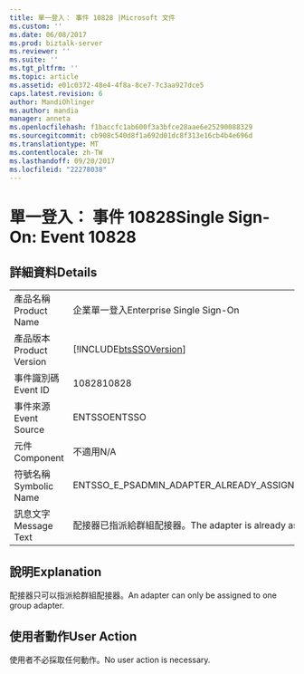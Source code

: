 ```yaml
---
title: 單一登入： 事件 10828 |Microsoft 文件
ms.custom: ''
ms.date: 06/08/2017
ms.prod: biztalk-server
ms.reviewer: ''
ms.suite: ''
ms.tgt_pltfrm: ''
ms.topic: article
ms.assetid: e01c0372-48e4-4f8a-8ce7-7c3aa927dce5
caps.latest.revision: 6
author: MandiOhlinger
ms.author: mandia
manager: anneta
ms.openlocfilehash: f1baccfc1ab600f3a3bfce28aae6e25290088329
ms.sourcegitcommit: cb908c540d8f1a692d01dc8f313e16cb4b4e696d
ms.translationtype: MT
ms.contentlocale: zh-TW
ms.lasthandoff: 09/20/2017
ms.locfileid: "22278038"
---
```

# <a name="single-sign-on-event-10828"></a><span data-ttu-id="086f2-102">單一登入： 事件 10828</span><span class="sxs-lookup"><span data-stu-id="086f2-102">Single Sign-On: Event 10828</span></span>
## <a name="details"></a><span data-ttu-id="086f2-103">詳細資料</span><span class="sxs-lookup"><span data-stu-id="086f2-103">Details</span></span>  
  
|||  
|-|-|  
|<span data-ttu-id="086f2-104">產品名稱</span><span class="sxs-lookup"><span data-stu-id="086f2-104">Product Name</span></span>|<span data-ttu-id="086f2-105">企業單一登入</span><span class="sxs-lookup"><span data-stu-id="086f2-105">Enterprise Single Sign-On</span></span>|  
|<span data-ttu-id="086f2-106">產品版本</span><span class="sxs-lookup"><span data-stu-id="086f2-106">Product Version</span></span>|[!INCLUDE[btsSSOVersion](../includes/btsssoversion-md.md)]|  
|<span data-ttu-id="086f2-107">事件識別碼</span><span class="sxs-lookup"><span data-stu-id="086f2-107">Event ID</span></span>|<span data-ttu-id="086f2-108">10828</span><span class="sxs-lookup"><span data-stu-id="086f2-108">10828</span></span>|  
|<span data-ttu-id="086f2-109">事件來源</span><span class="sxs-lookup"><span data-stu-id="086f2-109">Event Source</span></span>|<span data-ttu-id="086f2-110">ENTSSO</span><span class="sxs-lookup"><span data-stu-id="086f2-110">ENTSSO</span></span>|  
|<span data-ttu-id="086f2-111">元件</span><span class="sxs-lookup"><span data-stu-id="086f2-111">Component</span></span>|<span data-ttu-id="086f2-112">不適用</span><span class="sxs-lookup"><span data-stu-id="086f2-112">N/A</span></span>|  
|<span data-ttu-id="086f2-113">符號名稱</span><span class="sxs-lookup"><span data-stu-id="086f2-113">Symbolic Name</span></span>|<span data-ttu-id="086f2-114">ENTSSO_E_PSADMIN_ADAPTER_ALREADY_ASSIGNED</span><span class="sxs-lookup"><span data-stu-id="086f2-114">ENTSSO_E_PSADMIN_ADAPTER_ALREADY_ASSIGNED</span></span>|  
|<span data-ttu-id="086f2-115">訊息文字</span><span class="sxs-lookup"><span data-stu-id="086f2-115">Message Text</span></span>|<span data-ttu-id="086f2-116">配接器已指派給群組配接器。</span><span class="sxs-lookup"><span data-stu-id="086f2-116">The adapter is already assigned to a group adapter.</span></span>|  
  
## <a name="explanation"></a><span data-ttu-id="086f2-117">說明</span><span class="sxs-lookup"><span data-stu-id="086f2-117">Explanation</span></span>  
 <span data-ttu-id="086f2-118">配接器只可以指派給群組配接器。</span><span class="sxs-lookup"><span data-stu-id="086f2-118">An adapter can only be assigned to one group adapter.</span></span>  
  
## <a name="user-action"></a><span data-ttu-id="086f2-119">使用者動作</span><span class="sxs-lookup"><span data-stu-id="086f2-119">User Action</span></span>  
 <span data-ttu-id="086f2-120">使用者不必採取任何動作。</span><span class="sxs-lookup"><span data-stu-id="086f2-120">No user action is necessary.</span></span>